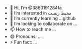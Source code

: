 - 👋 Hi, I’m @3860191284fa
- 👀 I’m interested in محیط زیست
- 🌱 I’m currently learning ...github
- 💞️ I’m looking to collaborate on ...
- 📫 How to reach me ...
- 😄 Pronouns: ...
- ⚡ Fun fact: ...

<!---
3860191284fa/3860191284fa is a ✨ special ✨ repository because its `README.md` (this file) appears on your GitHub profile.
You can click the Preview link to take a look at your changes.
--->
